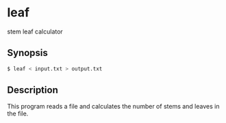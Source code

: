 # leaf

stem leaf calculator

## Synopsis

```zsh
$ leaf < input.txt > output.txt
```

## Description

This program reads a file and calculates the number of stems and leaves in the file.
